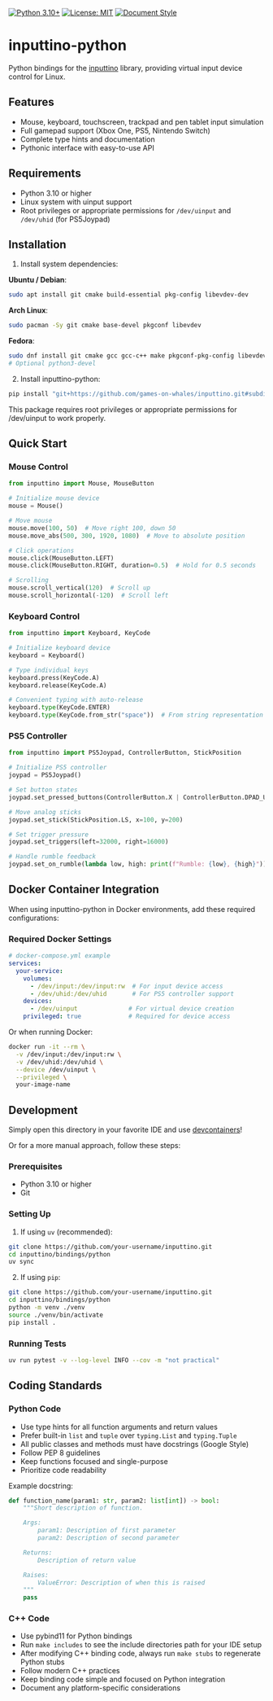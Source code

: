 [![Python 3.10+](https://img.shields.io/badge/python-3.10+-blue.svg)](https://www.python.org/downloads/)
[![License: MIT](https://img.shields.io/badge/License-MIT-yellow.svg)](https://opensource.org/licenses/MIT)
[![Document Style](https://img.shields.io/badge/%20docstyle-google-3666d6.svg)](https://google.github.io/styleguide/pyguide.html#s3.8-comments-and-docstrings)

# inputtino-python

Python bindings for the [inputtino](../../README.md) library, providing virtual input device control for Linux.

## Features

- Mouse, keyboard, touchscreen, trackpad and pen tablet input simulation
- Full gamepad support (Xbox One, PS5, Nintendo Switch)
- Complete type hints and documentation
- Pythonic interface with easy-to-use API

## Requirements

- Python 3.10 or higher
- Linux system with uinput support
- Root privileges or appropriate permissions for `/dev/uinput` and `/dev/uhid` (for PS5Joypad)

## Installation

1. Install system dependencies:

**Ubuntu / Debian**:

```sh
sudo apt install git cmake build-essential pkg-config libevdev-dev
```

**Arch Linux**:

```sh
sudo pacman -Sy git cmake base-devel pkgconf libevdev
```

**Fedora**:

```sh
sudo dnf install git cmake gcc gcc-c++ make pkgconf-pkg-config libevdev-devel
# Optional python3-devel
```

2. Install inputtino-python:

```bash
pip install "git+https://github.com/games-on-whales/inputtino.git#subdirectory=bindings/python&branch=stable"
```

This package requires root privileges or appropriate permissions for /dev/uinput to work properly.

## Quick Start

### Mouse Control

```python
from inputtino import Mouse, MouseButton

# Initialize mouse device
mouse = Mouse()

# Move mouse
mouse.move(100, 50)  # Move right 100, down 50
mouse.move_abs(500, 300, 1920, 1080)  # Move to absolute position

# Click operations
mouse.click(MouseButton.LEFT)
mouse.click(MouseButton.RIGHT, duration=0.5)  # Hold for 0.5 seconds

# Scrolling
mouse.scroll_vertical(120)  # Scroll up
mouse.scroll_horizontal(-120)  # Scroll left
```

### Keyboard Control

```python
from inputtino import Keyboard, KeyCode

# Initialize keyboard device
keyboard = Keyboard()

# Type individual keys
keyboard.press(KeyCode.A)
keyboard.release(KeyCode.A)

# Convenient typing with auto-release
keyboard.type(KeyCode.ENTER)
keyboard.type(KeyCode.from_str("space"))  # From string representation
```

### PS5 Controller

```python
from inputtino import PS5Joypad, ControllerButton, StickPosition

# Initialize PS5 controller
joypad = PS5Joypad()

# Set button states
joypad.set_pressed_buttons(ControllerButton.X | ControllerButton.DPAD_UP)

# Move analog sticks
joypad.set_stick(StickPosition.LS, x=100, y=200)

# Set trigger pressure
joypad.set_triggers(left=32000, right=16000)

# Handle rumble feedback
joypad.set_on_rumble(lambda low, high: print(f"Rumble: {low}, {high}"))
```

## Docker Container Integration

When using inputtino-python in Docker environments, add these required configurations:

### Required Docker Settings

```yaml
# docker-compose.yml example
services:
  your-service:
    volumes:
      - /dev/input:/dev/input:rw  # For input device access
      - /dev/uhid:/dev/uhid       # For PS5 controller support
    devices:
      - /dev/uinput              # For virtual device creation
    privileged: true             # Required for device access
```

Or when running Docker:

```bash
docker run -it --rm \
  -v /dev/input:/dev/input:rw \
  -v /dev/uhid:/dev/uhid \
  --device /dev/uinput \
  --privileged \
  your-image-name
```

## Development

Simply open this directory in your favorite IDE and use [devcontainers](https://code.visualstudio.com/docs/devcontainers/containers)!

Or for a more manual approach, follow these steps:

### Prerequisites

- Python 3.10 or higher
- Git

### Setting Up

1. If using `uv` (recommended):
```bash
git clone https://github.com/your-username/inputtino.git
cd inputtino/bindings/python
uv sync
```

2. If using `pip`:
```bash
git clone https://github.com/your-username/inputtino.git
cd inputtino/bindings/python
python -m venv ./venv
source ./venv/bin/activate
pip install .
```

### Running Tests

```bash
uv run pytest -v --log-level INFO --cov -m "not practical"
```

## Coding Standards

### Python Code

- Use type hints for all function arguments and return values
- Prefer built-in `list` and `tuple` over `typing.List` and `typing.Tuple`
- All public classes and methods must have docstrings (Google Style)
- Follow PEP 8 guidelines
- Keep functions focused and single-purpose
- Prioritize code readability

Example docstring:

```python
def function_name(param1: str, param2: list[int]) -> bool:
    """Short description of function.

    Args:
        param1: Description of first parameter
        param2: Description of second parameter

    Returns:
        Description of return value

    Raises:
        ValueError: Description of when this is raised
    """
    pass
```

### C++ Code

- Use pybind11 for Python bindings
- Run `make includes` to see the include directories path for your IDE setup
- After modifying C++ binding code, always run `make stubs` to regenerate Python stubs
- Follow modern C++ practices
- Keep binding code simple and focused on Python integration
- Document any platform-specific considerations
